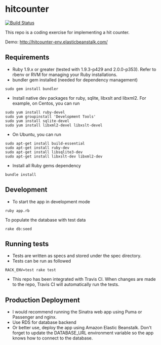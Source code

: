 # hitcounter
[![Build Status](https://travis-ci.org/darrendao/hitcounter.svg?branch=master)](https://travis-ci.org/darrendao/hitcounter)

This repo is a coding exercise for implementing a hit counter.

Demo: http://hitcounter-env.elasticbeanstalk.com/

## Requirements
* Ruby 1.9.x or greater (tested with 1.9.3-p429 and 2.0.0-p353). Refer to rbenv or RVM for managing your Ruby installations.
* bundler gem installed (needed for dependency management)
```
sudo gem install bundler
```
* Install native dev packages for ruby, sqlite, libxslt and libxml2. For example, on Centos, you can run
```
sudo yum install ruby-devel
sudo yum groupinstall 'Development Tools'
sudo yum install sqlite-devel
sudo yum install libxml2-devel libxslt-devel
```
* On Ubuntu, you can run
```
sudo apt-get install build-essential
sudo apt-get install ruby-dev
sudo apt-get install libsqlite3-dev
sudo apt-get install libxslt-dev libxml2-dev
```
* Install all Ruby gems dependency
```
bundle install
```
## Development
* To start the app in development mode
```
ruby app.rb
```
To populate the database with test data
```
rake db:seed
```

## Running tests
* Tests are written as specs and stored under the spec directory.
* Tests can be run as followed
```
RACK_ENV=test rake test
```
* This repo has been integrated with Travis CI. When changes are made to the repo, Travis CI will automatically run the tests.


## Production Deployment
* I would recommend running the Sinatra web app using Puma or Passenger and nginx.
* Use RDS for database backend
* Or better use, deploy the app using Amazon Elastic Beanstalk. Don't forget to update the DATABASE_URL environment variable so the app knows how to connect to the database.

